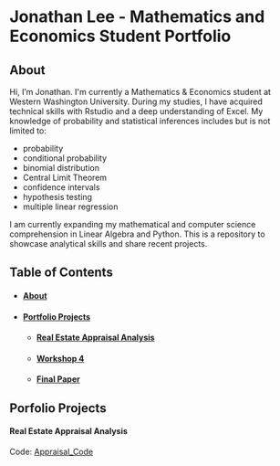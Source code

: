 # Jonathan Lee - Mathematics and Economics Student Portfolio
  ## **About**
  
  Hi, I’m Jonathan. I'm currently a Mathematics & Economics student at Western Washington University. 
  During my studies, I have acquired technical skills with Rstudio and a deep understanding of Excel. 
  My knowledge of probability and statistical inferences includes but is not limited to:
  <ul>
  <li>probability</li>
  <li>conditional probability</li>
  <li>binomial distribution</li>
  <li>Central Limit Theorem</li>
  <li>confidence intervals</li>
  <li>hypothesis testing</li>
  <li>multiple linear regression</li>
  </ul>
   
  I am currently expanding my mathematical and computer science comprehension in Linear Algebra and Python.
  This is a repository to showcase analytical skills and share recent projects.
  
  ## **Table of Contents**
  - #### [**About**](#about)
  - #### [Portfolio Projects](#portfolio-projects)
    - #### [Real Estate Appraisal Analysis](#real-estate-appraisal-analysis)
    - #### [Workshop 4](#workshop-4)
    - #### [Final Paper](#final-paper)
 
  ## **Porfolio Projects**
   #### **Real Estate Appraisal Analysis**
   Code: [Appraisal_Code](https://github.com/JONATHAN-LEE-01/Real-Estate-Appraisal-Analysis/blob/main/.gitignore)
